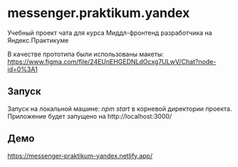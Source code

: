 # messenger.praktikum.yandex

Учебный проект чата для курса Миддл-фронтенд разработчика на Яндекс.Практикуме  

В качестве прототипа были использованы макеты:  
https://www.figma.com/file/24EUnEHGEDNLdOcxg7ULwV/Chat?node-id=0%3A1

## Запуск
Запуск на локальной машине: *npm start* в корневой директории проекта.  
Приложение будет запущено на  http://localhost:3000/

## Демо
https://messenger-praktikum-yandex.netlify.app/
